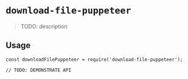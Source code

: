 # `download-file-puppeteer`

> TODO: description

## Usage

```
const downloadFilePuppeteer = require('download-file-puppeteer');

// TODO: DEMONSTRATE API
```
